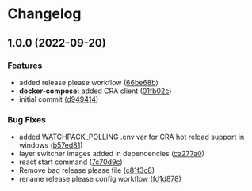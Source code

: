 # Changelog

## 1.0.0 (2022-09-20)


### Features

* added release please workflow ([66be68b](https://github.com/Inogeo/gdc-frontend/commit/66be68b0319b2d4f57c1120e004adb457b661693))
* **docker-compose:** added CRA client ([01fb02c](https://github.com/Inogeo/gdc-frontend/commit/01fb02c43d196bb9111cd815ab2eab5fdc095e03))
* initial commit ([d949414](https://github.com/Inogeo/gdc-frontend/commit/d949414b6211731cc3173c7bb1db44c257925398))


### Bug Fixes

* added  WATCHPACK_POLLING .env var for CRA hot reload support in windows ([b57ed81](https://github.com/Inogeo/gdc-frontend/commit/b57ed81598ec3854dee97518d153966f8a1c5d00))
* layer switcher images added in dependencies ([ca277a0](https://github.com/Inogeo/gdc-frontend/commit/ca277a023e31a421cbbcb9609d052e456608a5b9))
* react start command ([7c70d9c](https://github.com/Inogeo/gdc-frontend/commit/7c70d9c1db894345c8e53b95682e97b933bd4b7d))
* Remove bad release please file ([c81f3c8](https://github.com/Inogeo/gdc-frontend/commit/c81f3c82ec4709dfd5f3ef3d1422dea7232d1166))
* rename release please config workflow ([fd1d878](https://github.com/Inogeo/gdc-frontend/commit/fd1d878ebf04f6bdf84b49286b2d384a8ba031b2))
